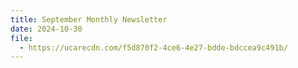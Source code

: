 ```yaml
---
title: September Monthly Newsletter
date: 2024-10-30
file:
  - https://ucarecdn.com/f5d870f2-4ce6-4e27-bdde-bdccea9c491b/
---
```

